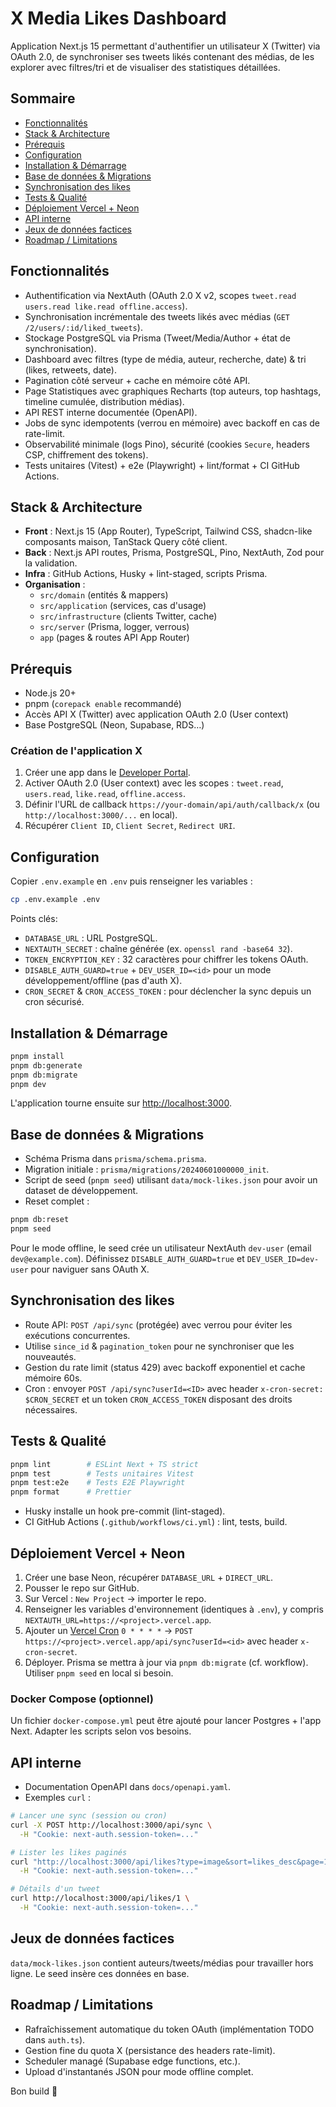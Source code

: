 # X Media Likes Dashboard

Application Next.js 15 permettant d'authentifier un utilisateur X (Twitter) via OAuth 2.0, de synchroniser ses tweets likés contenant des médias, de les explorer avec filtres/tri et de visualiser des statistiques détaillées.

## Sommaire
- [Fonctionnalités](#fonctionnalités)
- [Stack & Architecture](#stack--architecture)
- [Prérequis](#prérequis)
- [Configuration](#configuration)
- [Installation & Démarrage](#installation--démarrage)
- [Base de données & Migrations](#base-de-données--migrations)
- [Synchronisation des likes](#synchronisation-des-likes)
- [Tests & Qualité](#tests--qualité)
- [Déploiement Vercel + Neon](#déploiement-vercel--neon)
- [API interne](#api-interne)
- [Jeux de données factices](#jeux-de-données-factices)
- [Roadmap / Limitations](#roadmap--limitations)

## Fonctionnalités
- Authentification via NextAuth (OAuth 2.0 X v2, scopes `tweet.read users.read like.read offline.access`).
- Synchronisation incrémentale des tweets likés avec médias (`GET /2/users/:id/liked_tweets`).
- Stockage PostgreSQL via Prisma (Tweet/Media/Author + état de synchronisation).
- Dashboard avec filtres (type de média, auteur, recherche, date) & tri (likes, retweets, date).
- Pagination côté serveur + cache en mémoire côté API.
- Page Statistiques avec graphiques Recharts (top auteurs, top hashtags, timeline cumulée, distribution médias).
- API REST interne documentée (OpenAPI).
- Jobs de sync idempotents (verrou en mémoire) avec backoff en cas de rate-limit.
- Observabilité minimale (logs Pino), sécurité (cookies `Secure`, headers CSP, chiffrement des tokens).
- Tests unitaires (Vitest) + e2e (Playwright) + lint/format + CI GitHub Actions.

## Stack & Architecture
- **Front** : Next.js 15 (App Router), TypeScript, Tailwind CSS, shadcn-like composants maison, TanStack Query côté client.
- **Back** : Next.js API routes, Prisma, PostgreSQL, Pino, NextAuth, Zod pour la validation.
- **Infra** : GitHub Actions, Husky + lint-staged, scripts Prisma.
- **Organisation** :
  - `src/domain` (entités & mappers)
  - `src/application` (services, cas d'usage)
  - `src/infrastructure` (clients Twitter, cache)
  - `src/server` (Prisma, logger, verrous)
  - `app` (pages & routes API App Router)

## Prérequis
- Node.js 20+
- pnpm (`corepack enable` recommandé)
- Accès API X (Twitter) avec application OAuth 2.0 (User context)
- Base PostgreSQL (Neon, Supabase, RDS…)

### Création de l'application X
1. Créer une app dans le [Developer Portal](https://developer.twitter.com/en/portal/projects-and-apps).
2. Activer OAuth 2.0 (User context) avec les scopes : `tweet.read`, `users.read`, `like.read`, `offline.access`.
3. Définir l'URL de callback `https://your-domain/api/auth/callback/x` (ou `http://localhost:3000/...` en local).
4. Récupérer `Client ID`, `Client Secret`, `Redirect URI`.

## Configuration
Copier `.env.example` en `.env` puis renseigner les variables :

```bash
cp .env.example .env
```

Points clés:
- `DATABASE_URL` : URL PostgreSQL.
- `NEXTAUTH_SECRET` : chaîne générée (ex. `openssl rand -base64 32`).
- `TOKEN_ENCRYPTION_KEY` : 32 caractères pour chiffrer les tokens OAuth.
- `DISABLE_AUTH_GUARD=true` + `DEV_USER_ID=<id>` pour un mode développement/offline (pas d'auth X).
- `CRON_SECRET` & `CRON_ACCESS_TOKEN` : pour déclencher la sync depuis un cron sécurisé.

## Installation & Démarrage
```bash
pnpm install
pnpm db:generate
pnpm db:migrate
pnpm dev
```
L'application tourne ensuite sur [http://localhost:3000](http://localhost:3000).

## Base de données & Migrations
- Schéma Prisma dans `prisma/schema.prisma`.
- Migration initiale : `prisma/migrations/20240601000000_init`.
- Script de seed (`pnpm seed`) utilisant `data/mock-likes.json` pour avoir un dataset de développement.
- Reset complet :
```bash
pnpm db:reset
pnpm seed
```


Pour le mode offline, le seed crée un utilisateur NextAuth `dev-user` (email `dev@example.com`). Définissez `DISABLE_AUTH_GUARD=true` et `DEV_USER_ID=dev-user` pour naviguer sans OAuth X.

## Synchronisation des likes
- Route API: `POST /api/sync` (protégée) avec verrou pour éviter les exécutions concurrentes.
- Utilise `since_id` & `pagination_token` pour ne synchroniser que les nouveautés.
- Gestion du rate limit (status 429) avec backoff exponentiel et cache mémoire 60s.
- Cron : envoyer `POST /api/sync?userId=<ID>` avec header `x-cron-secret: $CRON_SECRET` et un token `CRON_ACCESS_TOKEN` disposant des droits nécessaires.

## Tests & Qualité
```bash
pnpm lint        # ESLint Next + TS strict
pnpm test        # Tests unitaires Vitest
pnpm test:e2e    # Tests E2E Playwright
pnpm format      # Prettier
```
- Husky installe un hook pre-commit (lint-staged).
- CI GitHub Actions (`.github/workflows/ci.yml`) : lint, tests, build.

## Déploiement Vercel + Neon
1. Créer une base Neon, récupérer `DATABASE_URL` + `DIRECT_URL`.
2. Pousser le repo sur GitHub.
3. Sur Vercel : `New Project` → importer le repo.
4. Renseigner les variables d'environnement (identiques à `.env`), y compris `NEXTAUTH_URL=https://<project>.vercel.app`.
5. Ajouter un [Vercel Cron](https://vercel.com/docs/cron-jobs) `0 * * * *` → `POST https://<project>.vercel.app/api/sync?userId=<id>` avec header `x-cron-secret`.
6. Déployer. Prisma se mettra à jour via `pnpm db:migrate` (cf. workflow). Utiliser `pnpm seed` en local si besoin.

### Docker Compose (optionnel)
Un fichier `docker-compose.yml` peut être ajouté pour lancer Postgres + l'app Next. Adapter les scripts selon vos besoins.

## API interne
- Documentation OpenAPI dans `docs/openapi.yaml`.
- Exemples `curl` :
```bash
# Lancer une sync (session ou cron)
curl -X POST http://localhost:3000/api/sync \
  -H "Cookie: next-auth.session-token=..."

# Lister les likes paginés
curl "http://localhost:3000/api/likes?type=image&sort=likes_desc&page=1&pageSize=12" \
  -H "Cookie: next-auth.session-token=..."

# Détails d'un tweet
curl http://localhost:3000/api/likes/1 \
  -H "Cookie: next-auth.session-token=..."
```

## Jeux de données factices
`data/mock-likes.json` contient auteurs/tweets/médias pour travailler hors ligne. Le seed insère ces données en base.

## Roadmap / Limitations
- Rafraîchissement automatique du token OAuth (implémentation TODO dans `auth.ts`).
- Gestion fine du quota X (persistance des headers rate-limit).
- Scheduler managé (Supabase edge functions, etc.).
- Upload d'instantanés JSON pour mode offline complet.

Bon build 🚀
